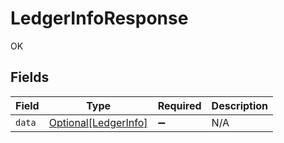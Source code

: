 # LedgerInfoResponse

OK


## Fields

| Field                                                     | Type                                                      | Required                                                  | Description                                               |
| --------------------------------------------------------- | --------------------------------------------------------- | --------------------------------------------------------- | --------------------------------------------------------- |
| `data`                                                    | [Optional[LedgerInfo]](../../models/shared/ledgerinfo.md) | :heavy_minus_sign:                                        | N/A                                                       |